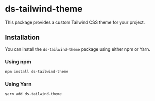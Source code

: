 # ds-tailwind-theme

This package provides a custom Tailwind CSS theme for your project.

## Installation

You can install the `ds-tailwind-theme` package using either npm or Yarn.

### Using npm

```bash
npm install ds-tailwind-theme
```

### Using Yarn

```bash
yarn add ds-tailwind-theme
```
